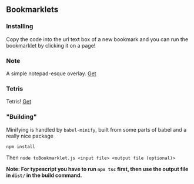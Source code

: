 ## Bookmarklets

### Installing

Copy the code into the url text box of a new bookmark and you can run the bookmarklet by clicking it on a page!

### Note

A simple notepad-esque overlay. [Get](build/Note)

### Tetris

Tetris! [Get](build/Tetris)

### "Building"

Minifying is handled by `babel-minify`, built from some parts of babel and a really nice package

`npm install`

Then `node toBookmarklet.js <input file> <output file (optional)>`

**Note: For typescript you have to run `npx tsc` first, then use the output file in `dist/` in the build command.**
